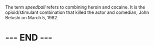 
The term _speedball_ refers to combining heroin and cocaine. It is the
opioid/stimulant combination that killed the actor and comedian, John
Belushi on March 5, 1982.


# --- END --- #

